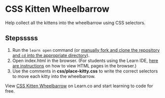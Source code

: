 # CSS Kitten Wheelbarrow

Help collect all the kittens into the wheelbarrow using CSS selectors.

## Stepsssss
1. Run the `learn open` command (or [manually fork and clone the repository and `cd` into the appropriate directory](http://help.learn.co/workflow-tips/github/how-to-manually-open-a-lab)).
2. Open index.html in the browser. (For students using the Learn IDE, [here are instructions](http://help.learn.co/the-learn-ide/common-ide-questions/viewing-html-pages-in-the-learn-ide) on how to view HTML pages in the browser.)
3. Use the comments in **css/place-kitty.css** to write the correct selectors to move each kitty into the wheelbarrow.

<p data-visibility='hidden'>View <a href='https://learn.co/lessons/css-kitten-wheelbarrow' title='CSS Kitten Wheelbarrow'>CSS Kitten Wheelbarrow</a> on Learn.co and start learning to code for free.</p>
